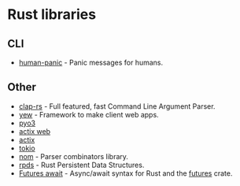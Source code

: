 # Rust libraries
## CLI
- [human-panic](https://github.com/yoshuawuyts/human-panic) - Panic messages for humans.

## Other
- [clap-rs](https://github.com/kbknapp/clap-rs) - Full featured, fast Command Line Argument Parser.
- [yew](https://github.com/DenisKolodin/yew) - Framework to make client web apps.
- [pyo3](https://github.com/PyO3/pyo3)
- [actix web](https://github.com/actix/actix-web)
- [actix](https://github.com/actix/actix)
- [tokio](https://github.com/tokio-rs/tokio)
- [nom](https://github.com/Geal/nom) - Parser combinators library.
- [rpds](https://github.com/orium/rpds) - Rust Persistent Data Structures.
- [Futures await](https://github.com/alexcrichton/futures-await) - Async/await syntax for Rust and the [futures](https://crates.io/crates/futures) crate.